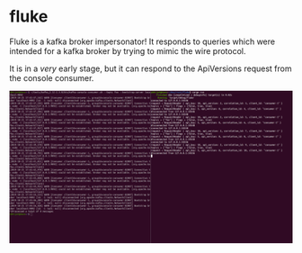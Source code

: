 # fluke

Fluke is a kafka broker impersonator! It responds to queries which were intended for a kafka broker by trying to mimic
the wire protocol.

It is in a *very* early stage, but it can respond to the ApiVersions request from the console consumer.


![screenshot](https://raw.githubusercontent.com/abhijat/fluke/master/images/fluke-scr.png)
